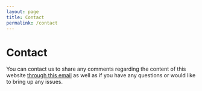```yaml
---
layout: page
title: Contact
permalink: /contact
---
```


# Contact

You can contact us to share any comments regarding the content of this website [through this email](mailto:ollinlanglechimal@worldbank.org) as well as if you have any questions or would like to bring up any issues.
